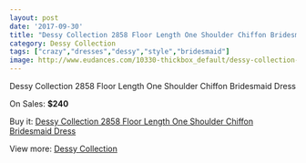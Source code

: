 ```yaml
---
layout: post
date: '2017-09-30'
title: "Dessy Collection 2858 Floor Length One Shoulder Chiffon Bridesmaid Dress"
category: Dessy Collection
tags: ["crazy","dresses","dessy","style","bridesmaid"]
image: http://www.eudances.com/10330-thickbox_default/dessy-collection-2858-floor-length-one-shoulder-chiffon-bridesmaid-dress.jpg
---
```

Dessy Collection 2858 Floor Length One Shoulder Chiffon Bridesmaid Dress

On Sales: **$240**
<a href="https://www.eudances.com/en/dessy-collection/3369-dessy-collection-2858-floor-length-one-shoulder-chiffon-bridesmaid-dress.html"><amp-img layout="responsive" width="600" height="600" src="//www.eudances.com/10330-thickbox_default/dessy-collection-2858-floor-length-one-shoulder-chiffon-bridesmaid-dress.jpg" alt="Dessy Collection 2858 Floor Length One Shoulder Chiffon Bridesmaid Dress 0" /></a>
<a href="https://www.eudances.com/en/dessy-collection/3369-dessy-collection-2858-floor-length-one-shoulder-chiffon-bridesmaid-dress.html"><amp-img layout="responsive" width="600" height="600" src="//www.eudances.com/10333-thickbox_default/dessy-collection-2858-floor-length-one-shoulder-chiffon-bridesmaid-dress.jpg" alt="Dessy Collection 2858 Floor Length One Shoulder Chiffon Bridesmaid Dress 1" /></a>
<a href="https://www.eudances.com/en/dessy-collection/3369-dessy-collection-2858-floor-length-one-shoulder-chiffon-bridesmaid-dress.html"><amp-img layout="responsive" width="600" height="600" src="//www.eudances.com/10332-thickbox_default/dessy-collection-2858-floor-length-one-shoulder-chiffon-bridesmaid-dress.jpg" alt="Dessy Collection 2858 Floor Length One Shoulder Chiffon Bridesmaid Dress 2" /></a>
<a href="https://www.eudances.com/en/dessy-collection/3369-dessy-collection-2858-floor-length-one-shoulder-chiffon-bridesmaid-dress.html"><amp-img layout="responsive" width="600" height="600" src="//www.eudances.com/10331-thickbox_default/dessy-collection-2858-floor-length-one-shoulder-chiffon-bridesmaid-dress.jpg" alt="Dessy Collection 2858 Floor Length One Shoulder Chiffon Bridesmaid Dress 3" /></a>

Buy it: [Dessy Collection 2858 Floor Length One Shoulder Chiffon Bridesmaid Dress](https://www.eudances.com/en/dessy-collection/3369-dessy-collection-2858-floor-length-one-shoulder-chiffon-bridesmaid-dress.html "Dessy Collection 2858 Floor Length One Shoulder Chiffon Bridesmaid Dress")

View more: [Dessy Collection](https://www.eudances.com/en/60-Dessy-Collection "Dessy Collection")